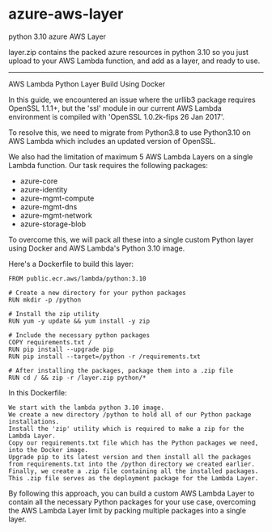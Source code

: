 # azure-aws-layer
python 3.10 azure AWS Layer 

layer.zip contains the packed azure resources in python 3.10 so you just upload to your AWS Lambda function, and add as a layer, and ready to use.


------------------------------------------------------------------------------------------------------------------------------------------------------------------------

AWS Lambda Python Layer Build Using Docker

In this guide, we encountered an issue where the urllib3 package requires OpenSSL 1.1.1+, but the 'ssl' module in our current AWS Lambda environment is compiled with 'OpenSSL 1.0.2k-fips 26 Jan 2017'.

To resolve this, we need to migrate from Python3.8 to use Python3.10 on AWS Lambda which includes an updated version of OpenSSL.

We also had the limitation of maximum 5 AWS Lambda Layers on a single Lambda function. 
Our task requires the following packages:
- azure-core
- azure-identity
- azure-mgmt-compute
- azure-mgmt-dns
- azure-mgmt-network
- azure-storage-blob

To overcome this, we will pack all these into a single custom Python layer using Docker and AWS Lambda's Python 3.10 image.



Here's a Dockerfile to build this layer:

```
FROM public.ecr.aws/lambda/python:3.10

# Create a new directory for your python packages
RUN mkdir -p /python

# Install the zip utility
RUN yum -y update && yum install -y zip

# Include the necessary python packages
COPY requirements.txt /
RUN pip install --upgrade pip
RUN pip install --target=/python -r /requirements.txt

# After installing the packages, package them into a .zip file
RUN cd / && zip -r /layer.zip python/*
```

In this Dockerfile:

    We start with the lambda python 3.10 image.
    We create a new directory /python to hold all of our Python package installations.
    Install the 'zip' utility which is required to make a zip for the Lambda Layer.
    Copy our requirements.txt file which has the Python packages we need, into the Docker image.
    Upgrade pip to its latest version and then install all the packages from requirements.txt into the /python directory we created earlier.
    Finally, we create a .zip file containing all the installed packages. This .zip file serves as the deployment package for the Lambda Layer. 

By following this approach, you can build a custom AWS Lambda Layer to contain all the necessary Python packages for your use case, overcoming the AWS Lambda Layer limit by packing multiple packages into a single layer.
